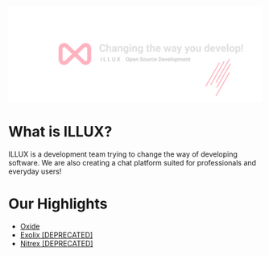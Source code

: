 ![Banner](https://github.com/IlluxDev/.github/blob/main/profile/Banner.png?raw=true)
# What is ILLUX?
ILLUX is a development team trying to change the way of developing software. We are also creating a chat platform suited for professionals and everyday users!

# Our Highlights
 - [Oxide](https://github.com/illuxdev/oxide)
 - [Exolix [DEPRECATED]](https://github.com/illuxdev/exolix)
 - [Nitrex [DEPRECATED]](https://github.com/illuxdev/nitrex)
